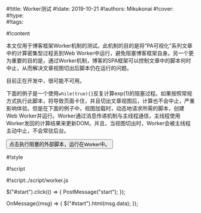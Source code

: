 #!title:    Worker测试
#!date:     2019-10-21
#!authors:  Mikukonai
#!cover:    
#!type:     
#!tags:     

#!content

本文仅用于博客框架Worker机制的测试。此机制的目的是将“PA可视化”系列文章中的计算密集型过程丢到Web Worker中运行，避免阻塞博客框架自身。另一个更为重要的目的是，通过Worker机制，博客的SPA框架可以控制文章中的脚本何时中止，从而解决文章视图切出后脚本仍在运行的问题。

目前正在开发中，很可能不可用。

下面的例子是一个使用`while(true){}`反复计算exp(1)的阻塞过程。如果按照常规方式执行此脚本，将导致页面卡住，并且切出文章视图后，计算也不会中止，严重影响体验。但是在下面的例子中，视图加载时，动态地请求所需的脚本，创建Web Worker并运行。Worker通过消息传递机制与主线程通信，主线程使用Worker发回的计算结果来更新DOM。并且，当视图切出时，Worker会被主线程主动中止，不会常驻后台。

<button class="MikumarkButton" id="start">点击执行阻塞的外部脚本，运行在Worker中。</button>

#!style

#!script

#!script:./script/worker.js

$("#start").click(() => {
    PostMessage("start");
});

OnMessage((msg) => {
    $("#start").html(msg.data);
});
